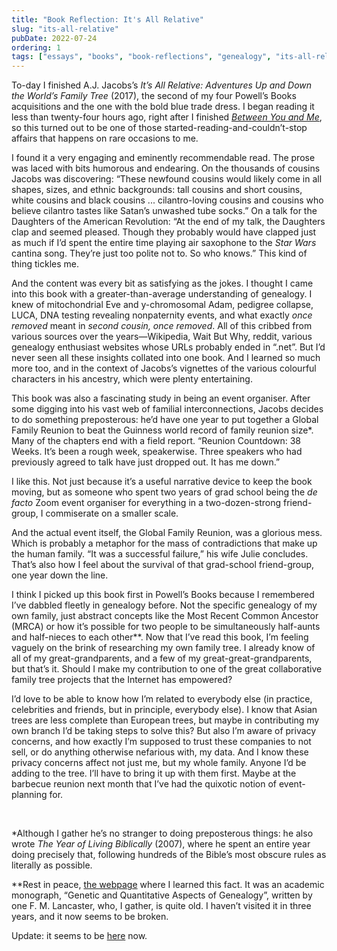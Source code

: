 ```yaml
---
title: "Book Reflection: It's All Relative"
slug: "its-all-relative"
pubDate: 2022-07-24
ordering: 1
tags: ["essays", "books", "book-reflections", "genealogy", "its-all-relative", "powells-books"]
---
```


<span class="small-caps">To-day I finished</span> A.J. Jacobs’s _It’s All Relative: Adventures Up and Down the World’s Family Tree_ (2017), the second of my four Powell’s Books acquisitions and the one with the bold blue trade dress. I began reading it less than twenty-four hours ago, right after I finished _[Between You and Me](/posts/2022/07/23/between-you-and-me/)_, so this turned out to be one of those started-reading-and-couldn’t-stop affairs that happens on rare occasions to me.

I found it a very engaging and eminently recommendable read. The prose was laced with bits humorous and endearing. On the thousands of cousins Jacobs was discovering: “These newfound cousins would likely come in all shapes, sizes, and ethnic backgrounds: tall cousins and short cousins, white cousins and black cousins ... cilantro-loving cousins and cousins who believe cilantro tastes like Satan’s unwashed tube socks.” On a talk for the Daughters of the American Revolution: “At the end of my talk, the Daughters clap and seemed pleased. Though they probably would have clapped just as much if I’d spent the entire time playing air saxophone to the _Star Wars_ cantina song. They’re just too polite not to. So who knows.” This kind of thing tickles me.

And the content was every bit as satisfying as the jokes. I thought I came into this book with a greater-than-average understanding of genealogy. I knew of mitochondrial Eve and y-chromosomal Adam, pedigree collapse, LUCA, DNA testing revealing nonpaternity events, and what exactly _once removed_ meant in _second cousin, once removed_. All of this cribbed from various sources over the years—Wikipedia, Wait But Why, reddit, various genealogy enthusiast websites whose URLs probably ended in “.net”. But I’d never seen all these insights collated into one book. And I learned so much more too, and in the context of Jacobs’s vignettes of the various colourful characters in his ancestry, which were plenty entertaining.

This book was also a fascinating study in being an event organiser. After some digging into his vast web of familial interconnections, Jacobs decides to do something preposterous: he’d have one year to put together a Global Family Reunion to beat the Guinness world record of family reunion size*. Many of the chapters end with a field report. “Reunion Countdown: 38 Weeks. It’s been a rough week, speakerwise. Three speakers who had previously agreed to talk have just dropped out. It has me down.”

I like this. Not just because it’s a useful narrative device to keep the book moving, but as someone who spent two years of grad school being the _de facto_ Zoom event organiser for everything in a two-dozen-strong friend-group, I commiserate on a smaller scale.

And the actual event itself, the Global Family Reunion, was a glorious mess. Which is probably a metaphor for the mass of contradictions that make up the human family. “It was a successful failure,” his wife Julie concludes. That’s also how I feel about the survival of that grad-school friend-group, one year down the line.

I think I picked up this book first in Powell’s Books because I remembered I’ve dabbled fleetly in genealogy before. Not the specific genealogy of my own family, just abstract concepts like the Most Recent Common Ancestor (MRCA) or how it’s possible for two people to be simultaneously half-aunts and half-nieces to each other**. Now that I’ve read this book, I’m feeling vaguely on the brink of researching my own family tree. I already know of all of my great-grandparents, and a few of my great-great-grandparents, but that’s it. Should I make my contribution to one of the great collaborative family tree projects that the Internet has empowered?

I’d love to be able to know how I’m related to everybody else (in practice, celebrities and friends, but in principle, everybody else). I know that Asian trees are less complete than European trees, but maybe in contributing my own branch I’d be taking steps to solve this? But also I’m aware of privacy concerns, and how exactly I’m supposed to trust these companies to not sell, or do anything otherwise nefarious with, my data. And I know these privacy concerns affect not just me, but my whole family. Anyone I’d be adding to the tree. I’ll have to bring it up with them first. Maybe at the barbecue reunion next month that I’ve had the quixotic notion of event-planning for.

<br />

*Although I gather he’s no stranger to doing preposterous things: he also wrote _The Year of Living Biblically_ (2007), where he spent an entire year doing precisely that, following hundreds of the Bible’s most obscure rules as literally as possible.

**Rest in peace, [the webpage](http://www.genetic-genealogy.co.uk/Toc115570138.html) where I learned this fact. It was an academic monograph, “Genetic and Quantitative Aspects of Genealogy”, written by one F. M. Lancaster, who, I gather, is quite old. I haven’t visited it in three years, and it now seems to be broken.

Update: it seems to be [here](https://www.lancasterhunt.co.uk/genetics/index.html) now.